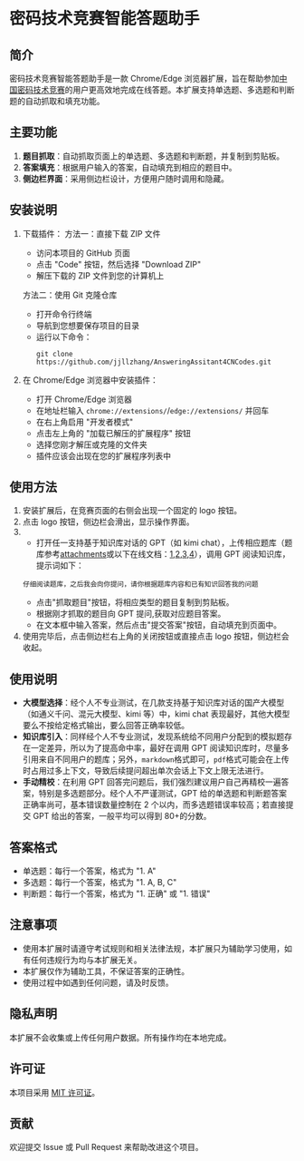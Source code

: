 # 密码技术竞赛智能答题助手

## 简介

密码技术竞赛智能答题助手是一款 Chrome/Edge 浏览器扩展，旨在帮助参加[中国密码技术竞赛](https://chinacodes.com.cn)的用户更高效地完成在线答题。本扩展支持单选题、多选题和判断题的自动抓取和填充功能。

## 主要功能

1. **题目抓取**：自动抓取页面上的单选题、多选题和判断题，并复制到剪贴板。
2. **答案填充**：根据用户输入的答案，自动填充到相应的题目中。
3. **侧边栏界面**：采用侧边栏设计，方便用户随时调用和隐藏。

## 安装说明

1. 下载插件：
   方法一：直接下载 ZIP 文件

   - 访问本项目的 GitHub 页面
   - 点击 "Code" 按钮，然后选择 "Download ZIP"
   - 解压下载的 ZIP 文件到您的计算机上

   方法二：使用 Git 克隆仓库

   - 打开命令行终端
   - 导航到您想要保存项目的目录
   - 运行以下命令：
     ```
     git clone https://github.com/jjllzhang/AnsweringAssitant4CNCodes.git
     ```

2. 在 Chrome/Edge 浏览器中安装插件：
   - 打开 Chrome/Edge 浏览器
   - 在地址栏输入 `chrome://extensions/`/`edge://extensions/` 并回车
   - 在右上角启用 "开发者模式"
   - 点击左上角的 "加载已解压的扩展程序" 按钮
   - 选择您刚才解压或克隆的文件夹
   - 插件应该会出现在您的扩展程序列表中

## 使用方法

1. 安装扩展后，在竞赛页面的右侧会出现一个固定的 logo 按钮。
2. 点击 logo 按钮，侧边栏会滑出，显示操作界面。
3. - 打开任一支持基于知识库对话的 GPT（如 kimi chat），上传相应题库（题库参考[attachments](./attachments)或以下在线文档：[1](https://notes.sjtu.edu.cn/9GP6lZNgSp6xY9-azlv4eg),[2](https://notes.sjtu.edu.cn/s/byv9okec4),[3](https://notes.sjtu.edu.cn/s/SzxZknezu),[4](https://notes.sjtu.edu.cn/s/UKMHmRJoU)），调用 GPT 阅读知识库，提示词如下：
   ```
   仔细阅读题库，之后我会向你提问，请你根据题库内容和已有知识回答我的问题
   ```
   - 点击"抓取题目"按钮，将相应类型的题目复制到剪贴板。
   - 根据刚才抓取的题目向 GPT 提问,获取对应题目答案。
   - 在文本框中输入答案，然后点击"提交答案"按钮，自动填充到页面中。
4. 使用完毕后，点击侧边栏右上角的关闭按钮或直接点击 logo 按钮，侧边栏会收起。

## 使用说明

- **大模型选择**：经个人不专业测试，在几款支持基于知识库对话的国产大模型（如通义千问、混元大模型、kimi 等）中，kimi chat 表现最好，其他大模型要么不按给定格式输出，要么回答正确率较低。
- **知识库引入**：同样经个人不专业测试，发现系统给不同用户分配到的模拟题存在一定差异，所以为了提高命中率，最好在调用 GPT 阅读知识库时，尽量多引用来自不同用户的题库；另外，`markdown`格式即可，`pdf`格式可能会在上传时占用过多上下文，导致后续提问超出单次会话上下文上限无法进行。
- **手动精校**：在利用 GPT 回答完问题后，我们强烈建议用户自己再精校一遍答案，特别是多选题部分。经个人不严谨测试，GPT 给的单选题和判断题答案正确率尚可，基本错误数量控制在 2 个以内，而多选题错误率较高；若直接提交 GPT 给出的答案，一般平均可以得到 80+的分数。

## 答案格式

- 单选题：每行一个答案，格式为 "1. A"
- 多选题：每行一个答案，格式为 "1. A, B, C"
- 判断题：每行一个答案，格式为 "1. 正确" 或 "1. 错误"

## 注意事项

- 使用本扩展时请遵守考试规则和相关法律法规，本扩展只为辅助学习使用，如有任何违规行为均与本扩展无关。
- 本扩展仅作为辅助工具，不保证答案的正确性。
- 使用过程中如遇到任何问题，请及时反馈。

## 隐私声明

本扩展不会收集或上传任何用户数据。所有操作均在本地完成。

## 许可证

本项目采用 [MIT 许可证](LICENSE)。

## 贡献

欢迎提交 Issue 或 Pull Request 来帮助改进这个项目。
